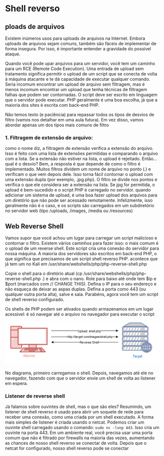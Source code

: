# Shell reverso
## ploads de arquivos
Existem inúmeros usos para uploads de arquivos na Internet. Embora uploads de arquivos sejam comuns,  também são fáceis de implementar de forma insegura. Por isso, é importante entender a gravidade do possível ataque.

Quando você pode upar arquivos para um servidor, você tem um caminho para um RCE (Remote Code Execution). Uma entrada de upload sem tratamento significa permitir o upload de um script que se conecta de volta à máquina atacante e te dá capacidade de executar qualquer comando. Seria incomum encontrar um upload de arquivo sem filtragem, mas é menos incomum encontrar um upload que tenha técnicas de filtragem falhas que podem ser contornadas. O script deve ser escrito em linguagem que o servidor pode executar. PHP geralmente é uma boa escolha, já que a maioria dos sites é escrita com back-end PHP.

Não temos texto (e paciência) para repassar todos os tipos de desvios de filtro (vamos nos detalhar em uma aula futura). Em vez disso, vamos abordar apenas um dos tipos mais comuns de filtro

### 1. Filtragem de extensão de arquivo:

como o nome diz, a filtragem de extensão verifica a extensão do arquivo. Isso é feito com uma lista de extensões permitidas e comparando o arquivo com a lista. Se a extensão não estiver na lista, o upload é rejeitado. Então... qual é o desvio? Bem, a resposta é que depende de como o filtro é implementado. Muitos filtros dividem um nome de arquivo no ponto (.) e verificam o que vem depois dele. Isso torna fácil contornar o upload com uma extensão dupla (por exemplo, .jpg.php). O filtro se divide nos pontos e verifica o que ele considera ser a extensão na lista. Se jpg for permitida, o upload é bem-sucedido e o script PHP é carregado no servidor.
quando adicionar um sistema de upload, é uma boa fazer upload dos arquivos para um diretório que não pode ser acessado remotamente. Infelizmente, isso geralmente não é o caso, e os scripts são carregados em um subdiretório no servidor web (tipo /uploads, /images, /media ou /resources)


## Web Reverse Shell
Vamos supor que você achou um lugar para carregar um script malicioso e contornar o filtro. Existem vários caminhos para fazer isso: o mais comum é o upload de um reverse shell. Este script cria uma conexão do servidor para nossa máquina. A maioria dos servidores são escritos em back-end PHP, o que significa que precisamos de um script shell reverso PHP. acontece que já tem um no Kali em /usr/share/webshells/php/php-reverse-shell.php

Copie o shell para o diretório atual (cp /usr/share/webshells/php/php-reverse-shell.php .) e abra com o nano. Role para baixo até onde tem $ip e $port (marcados com // CHANGE THIS). Defina o IP para o seu endereço e não esqueça de deixar as aspas duplas. Defina a porta como 443 (ou qualquer outra porta alta), salve e saia. Parabéns, agora você tem um script de shell reverso configurado.

Os shells de PHP podem ser ativados quando armazenamos em um lugar acessível: é só navegar até o arquivo no navegador para executar o script

![diagrama](/content/rev-shell-diagram.png)

No diagrama, primeiro carregamos o shell. Depois, navegamos até ele no navegador, fazendo com que o servidor envie um shell de volta ao listener em espera.

### Listener de reverse shell

Já falamos sobre ouvintes de shell, mas o que são eles? Resumindo, um listener de shell reverso é usado para abrir um soquete de rede para receber uma conexão, como uma criada por um shell executado. A forma mais simples de listener é criada usando o netcat. Podemos criar um ouvinte shell carregado usando o comando: `sudo nc -lvnp 443`. Isso cria um ouvinte na porta 443. Em um ambiente real, você precisa usar uma porta comum que não é filtrado por firewalls na maioria das vezes, aumentando as chances de nosso shell reverso se conectar de volta. Depois que o netcat for configurado, nosso shell reverso pode se conectar